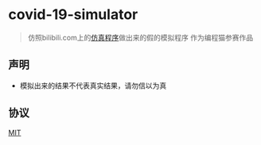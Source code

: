 # covid-19-simulator
> 仿照bilibili.com上的[仿真程序](https://www.bilibili.com/video/av86478875?from=search&seid=5367857792106734282)做出来的假的模拟程序
> 作为编程猫参赛作品

## 声明

- 模拟出来的结果不代表真实结果，请勿信以为真

## 协议

[MIT](https://www.mit-license.org/)
